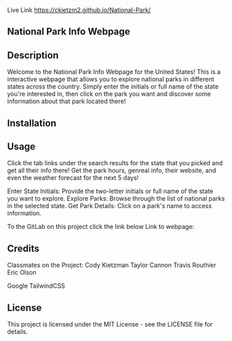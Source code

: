 Live Link https://ckietzm2.github.io/National-Park/

## National Park Info Webpage

## Description
Welcome to the National Park Info Webpage for the United States! This is a interactive webpage that allows you to explore national parks in different states across the country. Simply enter the initials or full name of the state you're interested in, then click on the park you want and discover some information about that park located there!


## Installation


## Usage
Click the tab links under the search results for the state that you picked and get all their info there! Get the park hours, genreal info, their website, and even the weather forecast for the next 5 days!

Enter State Initials: Provide the two-letter initials or full name of the state you want to explore.
Explore Parks: Browse through the list of national parks in the selected state.
Get Park Details: Click on a park's name to access information.

To the GitLab on this project click the link below
Link to webpage: 


## Credits
Classmates on the Project:
Cody Kietzman
Taylor Cannon
Travis Routhier
Eric Olson

Google
TailwindCSS

## License
This project is licensed under the MIT License - see the LICENSE file for details.


